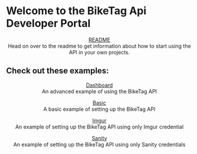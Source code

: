 # Welcome to the BikeTag Api Developer Portal
<p align="center">
    <span>
        <a href="/readme/">README</a>
        <br>
        Head on over to the readme to get information about how to start using the API in your own projects.
    </span>
</p>

## Check out these examples:

<p align="center">
    <span>
        <a href="/examples/browser/">Dashboard</a>
        <br>
        An advanced example of using the BikeTag API
    </span>
</p>
<p align="center">
    <span>
        <a href="/examples/browser/basic/">Basic</a>
        <br>
        A basic example of setting up the BikeTag API
    </span>
</p>
<p align="center">
    <span>
        <a href="/examples/browser/imgur/">Imgur</a>
        <br>
        An example of setting up the BikeTag API using only Imgur credential
    </span>
</p>
<p align="center">
    <span>
        <a href="/examples/browser/sanity/">Sanity</a>
        <br>
        An example of setting up the BikeTag API using only Sanity credentials
    </span>
</p>
